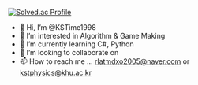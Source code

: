 [![Solved.ac Profile](http://mazassumnida.wtf/api/v2/generate_badge?boj=rlatmdxo1998)](https://solved.ac/rlatmdxo1998/)
- 👋 Hi, I’m @KSTime1998
- 👀 I’m interested in Algorithm & Game Making
- 🌱 I’m currently learning C#, Python
- 💞️ I’m looking to collaborate on
- 📫 How to reach me ... rlatmdxo2005@naver.com or kstphysics@khu.ac.kr

<!---
KSTime1998/KSTime1998 is a ✨ special ✨ repository because its `README.md` (this file) appears on your GitHub profile.
You can click the Preview link to take a look at your changes.
--->
